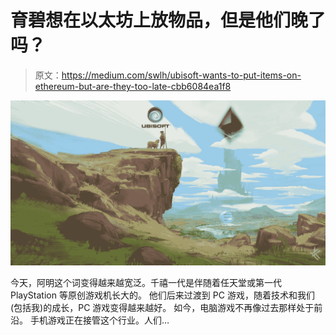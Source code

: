 # 育碧想在以太坊上放物品，但是他们晚了吗？

> 原文：<https://medium.com/swlh/ubisoft-wants-to-put-items-on-ethereum-but-are-they-too-late-cbb6084ea1f8>

![](img/a00f4ce3e8968debff38da30cac11685.png)

今天，阿明这个词变得越来越宽泛。千禧一代是伴随着任天堂或第一代 PlayStation 等原创游戏机长大的。
他们后来过渡到 PC 游戏，随着技术和我们(包括我)的成长，PC 游戏变得越来越好。
如今，电脑游戏不再像过去那样处于前沿。
手机游戏正在接管这个行业。人们…